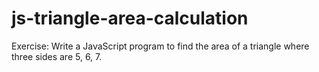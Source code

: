 # js-triangle-area-calculation
 Exercise: Write a JavaScript program to find the area of a triangle where three sides are 5, 6, 7.  
